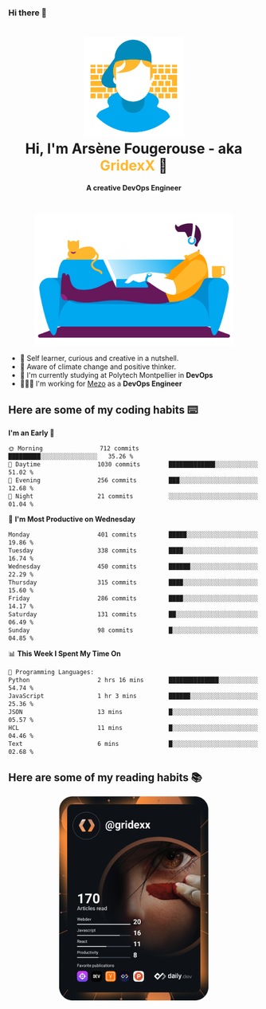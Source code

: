 ### Hi there 👋

<!--
**GridexX/gridexx** is a ✨ _special_ ✨ repository because its `README.md` (this file) appears on your GitHub profile.

Here are some ideas to get you started:

- 🔭 I’m currently working on ...
- 🌱 I’m currently learning ...
- 👯 I’m looking to collaborate on ...
- 🤔 I’m looking for help with ...
- 💬 Ask me about ...
- 📫 How to reach me: ...
- 😄 Pronouns: ...
- ⚡ Fun fact: ...
-->


<!-- Header -->
<h1 align="center">
  <img src="./images/user_profile.png" width="200">
  <br>
  Hi, I'm Arsène Fougerouse - aka <span style="color:#ffb72e">GridexX</span> 👋
</h1>


<p align="center">
  <b>A creative DevOps Engineer </b>
</p>
<br/>
<p align="center">
  <img src="./images/man_couch.png" width="400">
</p>

- 🎨 Self learner, curious and creative in a nutshell. 
- 🌱 Aware of climate change and positive thinker.
- 📕 I'm currently studying at Polytech Montpellier in **DevOps**
- 👨🏻‍💻 I'm working for [Mezo](https://meso-lr.umontpellier.fr/) as a **DevOps Engineer**


## Here are some of my coding habits ⌨️

<!-- Add a section about tech and Ops stack
  Like this one : https://github.com/Xanthus58#-tech-stack
-->
<!--START_SECTION:waka-->
**I'm an Early 🐤** 

```text
🌞 Morning                712 commits         █████████░░░░░░░░░░░░░░░░   35.26 % 
🌆 Daytime                1030 commits        █████████████░░░░░░░░░░░░   51.02 % 
🌃 Evening                256 commits         ███░░░░░░░░░░░░░░░░░░░░░░   12.68 % 
🌙 Night                  21 commits          ░░░░░░░░░░░░░░░░░░░░░░░░░   01.04 % 
```
📅 **I'm Most Productive on Wednesday** 

```text
Monday                   401 commits         █████░░░░░░░░░░░░░░░░░░░░   19.86 % 
Tuesday                  338 commits         ████░░░░░░░░░░░░░░░░░░░░░   16.74 % 
Wednesday                450 commits         ██████░░░░░░░░░░░░░░░░░░░   22.29 % 
Thursday                 315 commits         ████░░░░░░░░░░░░░░░░░░░░░   15.60 % 
Friday                   286 commits         ████░░░░░░░░░░░░░░░░░░░░░   14.17 % 
Saturday                 131 commits         ██░░░░░░░░░░░░░░░░░░░░░░░   06.49 % 
Sunday                   98 commits          █░░░░░░░░░░░░░░░░░░░░░░░░   04.85 % 
```


📊 **This Week I Spent My Time On** 

```text
💬 Programming Languages: 
Python                   2 hrs 16 mins       ██████████████░░░░░░░░░░░   54.74 % 
JavaScript               1 hr 3 mins         ██████░░░░░░░░░░░░░░░░░░░   25.36 % 
JSON                     13 mins             █░░░░░░░░░░░░░░░░░░░░░░░░   05.57 % 
HCL                      11 mins             █░░░░░░░░░░░░░░░░░░░░░░░░   04.46 % 
Text                     6 mins              █░░░░░░░░░░░░░░░░░░░░░░░░   02.68 % 
```


<!--END_SECTION:waka-->

## Here are some of my reading habits 📚
<div  align="center">
  <img src="./images/devcard.svg" width="300">
</div>
